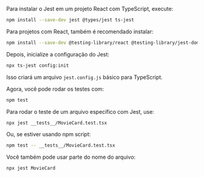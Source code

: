 Para instalar o Jest em um projeto React com TypeScript, execute:

```sh
npm install --save-dev jest @types/jest ts-jest
```

Para projetos com React, também é recomendado instalar:

```sh
npm install --save-dev @testing-library/react @testing-library/jest-dom
```

Depois, inicialize a configuração do Jest:

```sh
npx ts-jest config:init
```

Isso criará um arquivo `jest.config.js` básico para TypeScript.

Agora, você pode rodar os testes com:

```sh
npm test
```

Para rodar o teste de um arquivo específico com Jest, use:

```sh
npx jest __tests__/MovieCard.test.tsx
```

Ou, se estiver usando npm script:

```sh
npm test -- __tests__/MovieCard.test.tsx
```

Você também pode usar parte do nome do arquivo:

```sh
npx jest MovieCard
```
